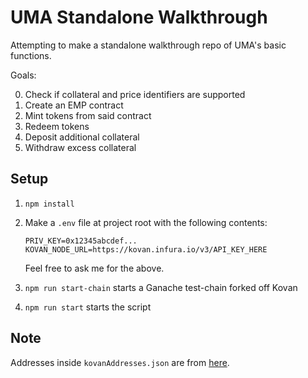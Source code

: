 # UMA Standalone Walkthrough

Attempting to make a standalone walkthrough repo of UMA's basic functions.

Goals:

0. Check if collateral and price identifiers are supported
1. Create an EMP contract
2. Mint tokens from said contract
3. Redeem tokens
4. Deposit additional collateral
5. Withdraw excess collateral

## Setup

1. `npm install`
2. Make a `.env` file at project root with the following contents:

    ```
    PRIV_KEY=0x12345abcdef...
    KOVAN_NODE_URL=https://kovan.infura.io/v3/API_KEY_HERE
    ```

    Feel free to ask me for the above.
3. `npm run start-chain` starts a Ganache test-chain forked off Kovan
4. `npm run start` starts the script

## Note

Addresses inside `kovanAddresses.json` are from [here](https://github.com/UMAprotocol/protocol/blob/master/core/networks/42.json).
